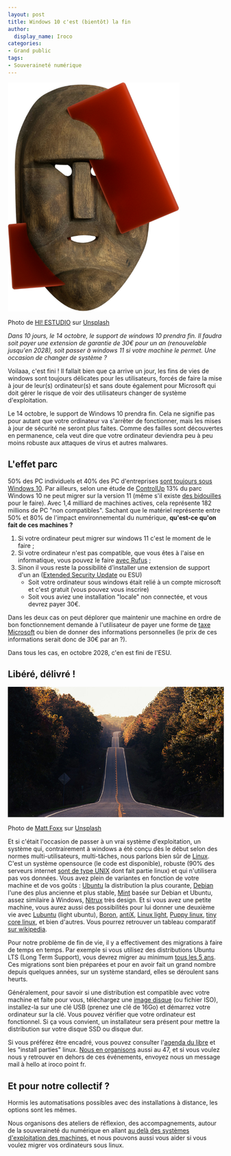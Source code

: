 ```yaml
---
layout: post
title: Windows 10 c'est (bientôt) la fin
author:
  display_name: Iroco
categories:
- Grand public
tags:
- Souveraineté numérique
---
```


![Prise de tête en perspective](/images/windows10-end/hi-estudio-O-0vU-Nc9Qo-unsplash.png)

Photo de [HI! ESTUDIO](https://unsplash.com/fr/@hiestudio?utm_content=creditCopyText&utm_medium=referral&utm_source=unsplash) sur [Unsplash](https://unsplash.com/fr/photos/gros-plan-dun-chapeau-O-0vU-Nc9Qo?utm_content=creditCopyText&utm_medium=referral&utm_source=unsplash)
      

_Dans 10 jours, le 14 octobre, le support de windows 10 prendra fin. Il faudra soit payer une extension de garantie de 30€ pour un an (renouvelable jusqu'en 2028), soit passer à windows 11 si votre machine le permet. Une occasion de changer de système ?_

Voilaaa, c'est fini ! Il fallait bien que ça arrive un jour, les fins de vies de windows sont toujours délicates pour les utilisateurs, forcés de faire la mise à jour de leur(s) ordinateur(s) et sans doute également pour Microsoft qui doit gérer le risque de voir des utilisateurs changer de système d'exploitation.

Le 14 octobre, le support de Windows 10 prendra fin. Cela ne signifie pas pour autant que votre ordinateur va s'arrêter de fonctionner, mais les mises à jour de sécurité ne seront plus faites. Comme des failles sont découvertes en permanence, cela veut dire que votre ordinateur deviendra peu à peu moins robuste aux attaques de virus et autres malwares.

## L'effet parc

50% des PC individuels et 40% des PC d'entreprises [sont toujours sous Windows 10](https://engelmann.com/en/software-news-en/windows-11-upgrade-excluded/). Par ailleurs, selon une étude de [ControlUp](https://www.controlup.com/resources/blog/windows-11-migration-alert-8-months-until-windows-10-end-of-life/) 13% du parc Windows 10 ne peut migrer sur la version 11 (même s'il existe [des bidouilles](https://forum.canardpc.com/forum/hardware-software/software/syst%C3%A8mes-d-exploitation/20566105-windows-11-pas-compatible-sur-multiples-machines-on-fait-quoi) pour le faire). Avec 1,4 milliard de machines actives, cela représente 182 millions de PC "non compatibles". Sachant que le matériel représente entre 50% et 80% de l'impact environnemental du numérique, **qu'est-ce qu'on fait de ces machines ?**

1. Si votre ordinateur peut migrer sur windows 11 c'est le moment de le faire ;
2. Si votre ordinateur n'est pas compatible, que vous êtes à l'aise en informatique, vous pouvez le faire [avec Rufus](https://fr.ifixit.com/Tutoriel/Comment+installer+Windows+11+sur+un+appareil+non+pris+en+charge/160527) ;
3. Sinon il vous reste la possibilité d'installer une extension de support d'un an ([Extended Security Update](https://www.microsoft.com/fr-fr/windows/extended-security-updates) ou ESU)  
	* Soit votre ordinateur sous windows était relié à un compte microsoft et c'est gratuit (vous pouvez vous inscrire)
	* Soit vous aviez une installation "locale" non connectée, et vous devrez payer 30€.
	
Dans les deux cas on peut déplorer que maintenir une machine en ordre de bon fonctionnement demande à l'utilisateur de payer une forme de [taxe Microsoft](https://www.quechoisir.org/action-ufc-que-choisir-non-a-la-taxe-windows-une-coalition-de-23-organisations-appelle-au-maintien-des-mises-a-jour-de-securite-de-windows-10-n171140/) ou bien de donner des informations personnelles (le prix de ces informations serait donc de 30€ par an ?).

Dans tous les cas, en octobre 2028, c'en est fini de l'ESU.

## Libéré, délivré !

![La route est libre](/images/windows10-end/matt-foxx-IUY_3DvM__w-unsplash.jpg)

Photo de [Matt Foxx](https://unsplash.com/fr/@foxxmd?utm_content=creditCopyText&utm_medium=referral&utm_source=unsplash) sur [Unsplash]("https://unsplash.com/fr/photos/route-goudronnee-entre-les-arbres-IUY_3DvM__w?utm_content=creditCopyText&utm_medium=referral&utm_source=unsplash)
      

Et si c'était l'occasion de passer à un vrai système d'exploitation, un système qui, contrairement à windows a été conçu dès le début selon des normes multi-utilisateurs, multi-tâches, nous parlons bien sûr de [Linux](https://fr.wikipedia.org/wiki/Linux). C'est un système opensource (le code est disponible), robuste (90% des serveurs internet [sont de type UNIX](https://w3techs.com/technologies/overview/operating_system) dont fait partie linux) et qui n'utilisera pas vos données. Vous avez plein de variantes en fonction de votre machine et de vos goûts : [Ubuntu](https://ubuntu.com/) la distribution la plus courante, [Debian](https://www.debian.org/) l'une des plus ancienne et plus stable, [Mint](https://linuxmint.com/) basée sur Debian et Ubuntu, assez similaire à Windows, [Nitrux](https://nxos.org/) très design. Et si vous avez une petite machine, vous aurez aussi des possibilités pour lui donner une deuxième vie avec [Lubuntu](https://lubuntu.me/) (light ubuntu), [Boron](https://www.bunsenlabs.org/), [antiX](https://antixlinux.com/), [Linux light](https://www.linuxliteos.com/), [Puppy linux](https://puppylinux-woof-ce.github.io/), [tiny core linux](http://www.tinycorelinux.net/), et bien d'autres. Vous pourrez retrouver un tableau comparatif [sur wikipedia](https://en.wikipedia.org/wiki/Comparison_of_Linux_distributions).

Pour notre problème de fin de vie, il y a effectivement des migrations à faire de temps en temps. Par exemple si vous utilisez des distributions Ubuntu LTS (Long Term Support), vous devrez migrer au minimum [tous les 5 ans](https://ubuntu.com/about/release-cycle). Ces migrations sont bien préparées et pour en avoir fait un grand nombre depuis quelques années, sur un système standard, elles se déroulent sans heurts.

Généralement, pour savoir si une distribution est compatible avec votre machine et faite pour vous, téléchargez  une [image disque](https://fr.wikipedia.org/wiki/Image_disque) (ou fichier ISO), installez-la sur une clé USB (prenez une clé de 16Go) et démarrez votre ordinateur sur la clé. Vous pouvez vérifier que votre ordinateur est fonctionnel. Si ça vous convient, un installateur sera présent pour mettre la distribution sur votre disque SSD ou disque dur.

Si vous préférez être encadré, vous pouvez consulter l'[agenda du libre](https://www.agendadulibre.org/tags/install-party) et les "install parties" linux. [Nous en organisons](https://opencollective.com/le-47/events/install-party-f8324323) aussi au 47, et si vous voulez nous y retrouver en dehors de ces événements, envoyez nous un message mail à hello at iroco point fr.

## Et pour notre collectif ?

Hormis les automatisations possibles avec des installations à distance, les options sont les mêmes.

Nous organisons des ateliers de réflexion, des accompagnements, autour de la souveraineté du numérique en allant [au delà des systèmes d'exploitation des machines](https://iroco.codeberg.page/alterdigital/), et nous pouvons aussi vous aider si vous voulez migrer vos ordinateurs sous linux.
